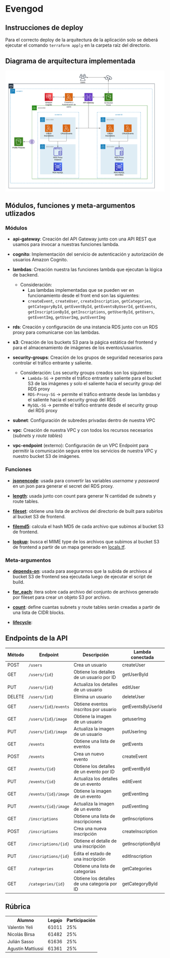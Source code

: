 # Evengod

## Instrucciones de deploy

Para el correcto deploy de la arquitectura de la aplicación solo se deberá ejecutar el comando `terraform apply` en la carpeta raíz del directorio.

## Diagrama de arquitectura implementada

![Esquema de la arquitectura](readme-images/Arquitectura%20Cloud.png)

## Módulos, funciones y meta-argumentos utlizados

### Módulos

- **api-gateway**: Creación del API Gateway junto con una API REST que usamos para invocar a nuestras funciones lambda.

- **cognito**: Implementación del servicio de autenticación y autorización de usuarios Amazon Cognito.

- **lambdas**: Creación nuestra las funciones lambda que ejecutan la lógica de backend.

  - Consideración:
    - Las lambdas implementadas que se pueden ver en funcionamiento desde el front end son las siguientes:
    - `createEvent`, `createUser`, `createInscription`, `getCategories`, `getCategoryById`, `getEventById`, `getEventsByUserId`, `getEvents`, `getInscriptionById`, `getInscriptions`, `getUserById`, `getUsers`, `getEventImg`, `getUserImg`, `putEventImg`

- **rds**: Creación y configuración de una instancia RDS junto con un RDS proxy para comunicarse con las lambdas.

- **s3**: Creación de los buckets S3 para la págica estática del frontend y para el almacenamiento de imágenes de los eventos/usuarios.

- **security-groups**: Creación de los grupos de seguridad necesarios para controlar el tráfico entrante y saliente.

  - Consideración: Los security groups creados son los siguientes:
    - `Lambda-SG` → permite el tráfico entrante y saliente para el bucket S3 de las imágenes y solo el saliente hacia el security group del RDS proxy
    - `RDS-Proxy-SG` → permite el tráfico entrante desde las lambdas y el saliente hacia el security group del RDS
    - `MySQL-SG` → permite el tráfico entrante desde el security group del RDS proxy

- **subnet**: Configuración de subredes privadas dentro de nuestra VPC

- **vpc**: Creación de nuestra VPC y con todos los recursos necesarios (_subnets_ y _route tables_)

- **vpc-endpoint** (externo): Configuración de un VPC Endpoint para permitir la comunicación segura entre los servicios de nuestra VPC y nuestro bucket S3 de imágenes.

### Funciones

- [**jsonencode**](https://github.com/AgusMattiussi/evengod-iac/blob/main/modules/rds/main.tf): usada para convertir las variables _username_ y _password_ en un json para generar el secret del RDS proxy.

- [**length**](https://github.com/AgusMattiussi/evengod-iac/blob/main/modules/vpc/main.tf): usada junto con count para generar N cantidad de subnets y route tables.

- [**fileset**](https://github.com/AgusMattiussi/evengod-iac/blob/main/main.tf): obtiene una lista de archivos del directorio de built para subirlos al bucket S3 de frontend.

- [**filemd5**](https://github.com/AgusMattiussi/evengod-iac/blob/main/main.tf): calcula el hash MD5 de cada archivo que subimos al bucket S3 de frontend.

- [**lookup**](https://github.com/AgusMattiussi/evengod-iac/blob/main/main.tf): busca el MIME type de los archivos que subimos al bucket S3 de frontend a partir de un mapa generado en [locals.tf](https://github.com/AgusMattiussi/evengod-iac/blob/main/locals.tf).

### Meta-argumentos

- [**depends-on**](https://github.com/AgusMattiussi/evengod-iac/blob/main/main.tf): usada para asegurarnos que la subida de archivos al bucket S3 de frontend sea ejecutada luego de ejecutar el script de build.

- [**for_each**](https://github.com/AgusMattiussi/evengod-iac/blob/main/main.tf): itera sobre cada archivo del conjunto de archivos generado por fileset para crear un objeto S3 por archivo.

- [**count**](https://github.com/AgusMattiussi/evengod-iac/blob/main/modules/vpc/main.tf): define cuantas subnets y route tables serán creadas a partir de una lista de CIDR blocks.

- [**lifecycle**](https://github.com/AgusMattiussi/evengod-iac/blob/main/modules/api-gateway/main.tf):

## Endpoints de la API

| Método | Endpoint                 | Descripción                                 | Lambda conectada        |
|--------|--------------------------|---------------------------------------------|-------------------------|
| POST   | `/users`                 | Crea un usuario                             | createUser              |
| GET    | `/users/{id}`            | Obtiene los detalles de un usuario por ID   | getUserById             |
| PUT    | `/users/{id}`            | Actualiza los detalles de un usuario        | editUser                |
| DELETE | `/users/{id}`            | Elimina un usuario                          | deleteUser              |
| GET    | `/users/{id}/events`     | Obtiene eventos inscritos por usuario       | getEventsByUserId       |
| GET    | `/users/{id}/image`      | Obtiene la imagen de un usuario             | getuserImg              |
| PUT    | `/users/{id}/image`      | Actualiza la imagen de un usuario           | putUserImg              |
| GET    | `/events`                | Obtiene una lista de eventos                | getEvents               |
| POST   | `/events`                | Crea un nuevo evento                        | createEvent             |
| GET    | `/events/{id}`           | Obtiene los detalles de un evento por ID    | getEventById            |
| PUT    | `/events/{id}`           | Actualiza los detalles de un evento         | editEvent               |
| GET    | `/events/{id}/image`     | Obtiene la imagen de un evento              | getEventImg             |
| PUT    | `/events/{id}/image`     | Actualiza la imagen de un evento            | putEventImg             |
| GET    | `/inscriptions`          | Obtiene una lista de inscripciones          | getInscriptions         |
| POST   | `/inscriptions`          | Crea una nueva inscripción                  | createInscription       |
| GET    | `/inscriptions/{id}`     | Obtiene el detalle de una inscripción       | getInscriptionById      |
| PUT    | `/inscriptions/{id}`     | Edita el estado de una inscripción          | editInscription         |
| GET    | `/categories`            | Obtiene una lista de categorías             | getCategories           |
| GET    | `/categories/{id}`       | Obtiene los detalles de una categoría por ID| getCategoryById         |

## Rúbrica

<table>
    <tr>
        <th>Alumno</th>
        <th>Legajo</th>
        <th>Participación</th>
    </tr>
    <tr>
        <td>Valentin Yeli</td>
        <td>61011</td>
        <td>25%</td>
    </tr>
    <tr>
        <td>Nicolás Birsa</td>
        <td>61482</td>
        <td>25%</td>
    </tr>
    <tr>
        <td>Julián Sasso</td>
        <td>61636</td>
        <td>25%</td>
    </tr>
    <tr>
        <td>Agustín Mattiussi</td>
        <td>61361</td>
        <td>25%</td>
    </tr>
</table>
